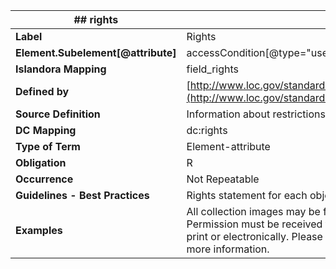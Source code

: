 | ## rights                          |                                                                                                                                                                                                                             |
| ---------------------------------- | --------------------------------------------------------------------------------------------------------------------------------------------------------------------------------------------------------------------------- |
| **Label**                          | Rights                                                                                                                                                                                                                      |
| **Element.Subelement[@attribute]** | accessCondition[@type="useAndReproduction"]                                                                                                                                                                                 |
| **Islandora Mapping  <br>**        | field_rights                                                                                                                                                                                                                |
| **Defined by**                     | [http://www.loc.gov/standards/mods/userguide/accesscondition.html](http://www.loc.gov/standards/mods/userguide/accesscondition.html)                                                                                        |
| **Source Definition**              | Information about restrictions imposed on access to a resource.                                                                                                                                                             |
| **DC Mapping**                     | dc:rights                                                                                                                                                                                                                   |
| **Type of Term**                   | Element-attribute                                                                                                                                                                                                           |
| **Obligation**                     | R                                                                                                                                                                                                                           |
| **Occurrence**                     | Not Repeatable                                                                                                                                                                                                              |
| **Guidelines - Best Practices**    | Rights statement for each object.                                                                                                                                                                                           |
| **Examples**                       | All collection images may be freely searched and displayed. Permission must be received for subsequent use and/or distribution in print or electronically. Please contact LaBudde Special Collections for more information. |